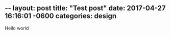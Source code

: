 --
layout: post
title:  "Test post"
date:   2017-04-27 16:16:01 -0600
categories: design
---


Hello world
